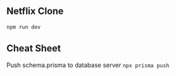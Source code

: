 ## Netflix Clone

```bash
npm run dev
```

## Cheat Sheet

Push schema.prisma to database server
`npx prisma push`
